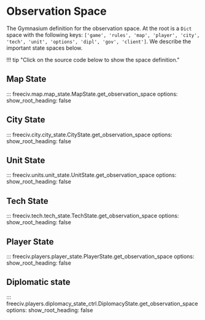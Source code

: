 # Observation Space

The Gymnasium definition for the observation space. At the root is a `Dict` space with the following keys: `['game', 'rules', 'map', 'player', 'city', 'tech', 'unit', 'options', 'dipl', 'gov', 'client']`. We describe the important state spaces below.

!!! tip "Click on the source code below to show the space definition."

## Map State

::: freeciv.map.map_state.MapState.get_observation_space
    options:
      show_root_heading: false

## City State

::: freeciv.city.city_state.CityState.get_observation_space
    options:
      show_root_heading: false

## Unit State

::: freeciv.units.unit_state.UnitState.get_observation_space
    options:
      show_root_heading: false

## Tech State

::: freeciv.tech.tech_state.TechState.get_observation_space
    options:
      show_root_heading: false

## Player State

::: freeciv.players.player_state.PlayerState.get_observation_space
    options:
      show_root_heading: false

## Diplomatic state

::: freeciv.players.diplomacy_state_ctrl.DiplomacyState.get_observation_space
    options:
      show_root_heading: false

